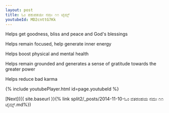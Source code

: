 ```yaml
---
layout: post
title: ಓಂ ಪಶುಪತಯೇ ನಮಃ ೧೧ ಟೈಮ್ಸ್
youtubeId: MD2cnttG7Kk
---
```

 
 
Helps get goodness, bliss and peace and God's blessings
 
Helps remain focused, help generate inner energy 
 
Helps boost physical and mental health 
 
Helps remain grounded and generates a sense of gratitude towards the greater power 
 
Helps reduce bad karma
 
 
 
 


{% include youtubePlayer.html id=page.youtubeId %}
 
[Next]({{ site.baseurl }}{% link  split2/_posts/2014-11-10-ಓಂ ವತರಂಹಯ ನಮಃ ೧೧ ಟೈಮ್ಸ್.md%})
 

